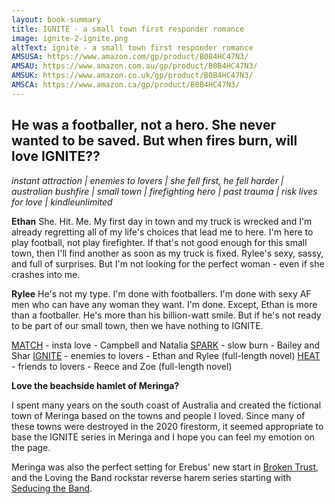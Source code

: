 ```yaml
---
layout: book-summary
title: IGNITE - a small town first responder romance
image: ignite-2-ignite.png
altText: ignite - a small town first responder romance
AMSUSA: https://www.amazon.com/gp/product/B0B4HC47N3/
AMSAU: https://www.amazon.com.au/gp/product/B0B4HC47N3/
AMSUK: https://www.amazon.co.uk/gp/product/B0B4HC47N3/
AMSCA: https://www.amazon.ca/gp/product/B0B4HC47N3/
---
```


## He was a footballer, not a hero. She never wanted to be saved. But when fires burn, will love IGNITE??

_instant attraction | enemies to lovers | she fell first, he fell harder | australian bushfire | small town | firefighting hero | past trauma | risk lives for love | kindleunlimited_

**Ethan**
She. Hit. Me.
My first day in town and my truck is wrecked and I'm already regretting all of my life's choices that lead me to here. I'm here to play football, not play firefighter. If that's not good enough for this small town, then I'll find another as soon as my truck is fixed.
Rylee's sexy, sassy, and full of surprises. But I'm not looking for the perfect woman - even if she crashes into me.

**Rylee**
He's not my type.
I'm done with footballers. I'm done with sexy AF men who can have any woman they want. I'm done. Except, Ethan is more than a footballer. He's more than his billion-watt smile. But if he's not ready to be part of our small town, then we have nothing to IGNITE.

[MATCH](https://dl.bookfunnel.com/7odzqk7vkq/ "MATCH") - insta love - Campbell and Natalia
[SPARK](https://mybook.to/IGNITE-SPARK/ "SPARK") - slow burn - Bailey and Shar
[IGNITE](http://mybook.to/IGNITE/ "IGNITE") - enemies to lovers - Ethan and Rylee (full-length novel)
[HEAT](http://mybook.to/IgniteHEAT/ "HEAT") - friends to lovers - Reece and Zoe (full-length novel)

**Love the beachside hamlet of Meringa?**

I spent many years on the south coast of Australia and created the fictional town of Meringa based on the towns and people I loved. Since many of these towns were destroyed in the 2020 firestorm, it seemed appropriate to base the IGNITE series in Meringa and I hope you can feel my emotion on the page.

Meringa was also the perfect setting for Erebus' new start in [Broken Trust](https://www.amazon.com/gp/product/B07FCXFKGH/ "Broken Trust"), and the Loving the Band rockstar reverse harem series starting with [Seducing the Band](https://www.amazon.com/gp/product/B087YTB5J7/ "Seducing the Band"). 
